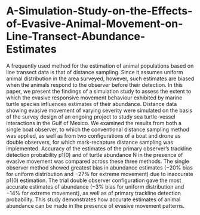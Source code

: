 # A-Simulation-Study-on-the-Effects-of-Evasive-Animal-Movement-on-Line-Transect-Abundance-Estimates

A frequently used method for the estimation of animal populations based
on line transect data is that of distance sampling. Since it assumes uniform
animal distribution in the area surveyed, however, such estimates are biased
when the animals respond to the observer before their detection. In this paper, we present the findings of a simulation study to assess the extent to which
the evasive responsive movement behaviour exhibited by marine turtle species
influences estimates of their abundance. Distance data showing evasive movement of varying severity were simulated on the basis of the survey design of
an ongoing project to study sea turtle-vessel interactions in the Gulf of Mexico. We examined the results from both a single boat observer, to which the
conventional distance sampling method was applied, as well as from two configurations of a boat and drone as double observers, for which mark-recapture
distance sampling was implemented. Accuracy of the estimates of the primary observer’s trackline detection probability p1(0) and of turtle abundance
N in the presence of evasive movement was compared across these three methods. The single observer method showed greatest bias in abundance estimates
(−20% bias for uniform distribution and −27% for extreme movement) due to
inaccurate p1(0) estimation. The trial double observer configuration gave the
most accurate estimates of abundance (−3% bias for uniform distribution and
−14% for extreme movement), as well as of primary trackline detection probability. This study demonstrates how accurate estimates of animal abundance
can be made in the presence of evasive movement patterns.
